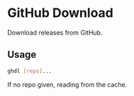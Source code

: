 # GitHub Download

Download releases from GitHub.

## Usage

```bash
ghdl [repo]...
```

If no repo given, reading from the cache.
